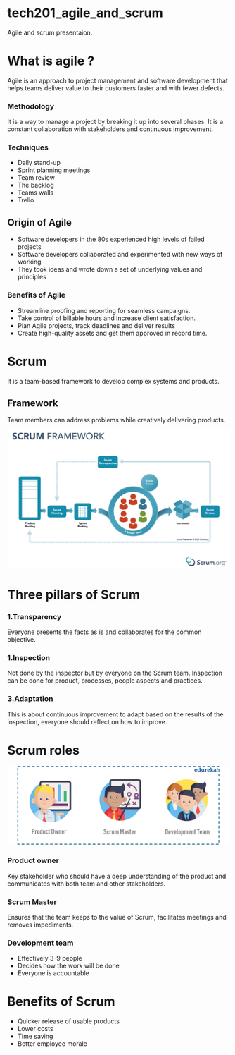 # tech201_agile_and_scrum
Agile and scrum presentaion.
# What is agile ?

Agile is an approach to project management and software development that helps teams deliver value to their customers faster and with fewer defects.

### Methodology 
It is a way to manage a project by breaking it up into several phases. It is a constant collaboration with stakeholders and continuous improvement.


### Techniques

- Daily stand-up
- Sprint planning meetings
- Team review
- The backlog
- Teams walls
- Trello


## Origin of Agile
- Software developers in the 80s experienced high levels of failed projects
- Software developers collaborated and experimented with new ways of working
- They took ideas and wrote down a set of underlying values and principles

### Benefits of Agile

- Streamline proofing and reporting for seamless campaigns.
- Take control of billable hours and increase client satisfaction.
- Plan Agile projects, track deadlines and deliver results
- Create high-quality assets and get them approved in record time.

# Scrum
It is a team-based framework to develop complex systems and products.

## Framework

Team members can address problems while creatively delivering products.





![](screen_shot_2021-01-10_at_9.14.17_am%20(1).png)


# Three pillars of Scrum

###  1.Transparency
Everyone presents the facts as is and collaborates for the common objective.

### 1.Inspection
Not done by the inspector but by everyone on the Scrum team.
Inspection can be done for product, processes, people aspects and practices.

### 3.Adaptation
This is about continuous improvement to adapt based on the results of the inspection, everyone should reflect on how to improve.

# Scrum roles
![](Scrum-tEAM-min-1-1.png)

### Product owner
Key stakeholder who should have a deep understanding of the product and communicates with both team and other stakeholders.

### Scrum Master 
Ensures that the team keeps to the value of Scrum, facilitates meetings and removes impediments.

### Development team
- Effectively 3-9 people
- Decides how the work will be done 
- Everyone is accountable 



# Benefits of Scrum
- Quicker release of usable products
- Lower costs
- Time saving
- Better employee morale
